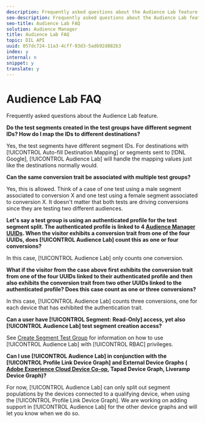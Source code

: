 ```yaml
---
description: Frequently asked questions about the Audience Lab feature.
seo-description: Frequently asked questions about the Audience Lab feature.
seo-title: Audience Lab FAQ
solution: Audience Manager
title: Audience Lab FAQ
topic: DIL API
uuid: 057dc724-11a3-4cff-93d3-5adb92d882b3
index: y
internal: n
snippet: y
translate: y
---
```


# Audience Lab FAQ

Frequently asked questions about the Audience Lab feature.



**Do the test segments created in the test groups have different segment IDs? How do I map the IDs to different destinations?** 


Yes, the test segments have different segment IDs. For destinations with [!UICONTROL Auto-fill Destination Mapping] or segments sent to [!DNL Google], [!UICONTROL Audience Lab] will handle the mapping values just like the destinations normally would. 


**Can the same conversion trait be associated with multiple test groups?** 


Yes, this is allowed. Think of a case of one test using a male segment associated to conversion X and one test using a female segment associated to conversion X. It doesn't matter that both tests are driving conversions since they are testing two different audiences. 


**Let's say a test group is using an authenticated profile for the test segment split. The authenticated profile is linked to 4 [Audience Manager UUIDs](../reference/ids-in-aam.md#reference_D55EC67D86664B7499F3257BB870FEC8). When the visitor exhibits a conversion trait from one of the four UUIDs, does [!UICONTROL Audience Lab] count this as one or four conversions?** 


In this case, [!UICONTROL Audience Lab] only counts one conversion. 


**What if the visitor from the case above first exhibits the conversion trait from one of the four UUIDs linked to their authenticated profile and then also exhibits the conversion trait from two other UUIDs linked to the authenticated profile? Does this case count as one or three conversions?** 


In this case, [!UICONTROL Audience Lab] counts three conversions, one for each device that has exhibited the authentication trait. 


**Can a user have [!UICONTROL Segment: Read-Only] access, yet also [!UICONTROL Audience Lab] test segment creation access?** 


See [Create Segment Test Group](../c_features/audience-lab/audience-lab-manage-test-groups.md#task_B62EF6D2992941FAAEA84BE2EA11A55E) for information on how to use [!UICONTROL Audience Lab] with [!UICONTROL RBAC] privileges. 


**Can I use [!UICONTROL Audience Lab] in conjunction with the [!UICONTROL Profile Link Device Graph] and External Device Graphs ( [Adobe Experience Cloud Device Co-op](https://marketing.adobe.com/resources/help/en_US/mcdc/mcdc-overview.html), Tapad Device Graph, Liveramp Device Graph)?** 


For now, [!UICONTROL Audience Lab] can only split out segment populations by the devices connected to a qualifying device, when using the [!UICONTROL Profile Link Device Graph]. We are working on adding support in [!UICONTROL Audience Lab] for the other device graphs and will let you know when we do so. 
